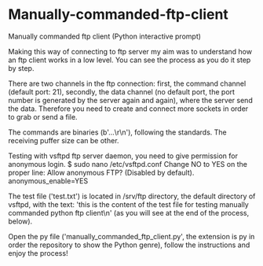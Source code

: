 # Manually-commanded-ftp-client
Manually commanded ftp client (Python interactive prompt)

Making this way of connecting to ftp server my aim was to understand how an ftp client works in a low level. You can see the process as you do it step by step.  

There are two channels in the ftp connection: first, the command channel (default port: 21), secondly, the data channel (no default port, the port number is generated by the server again and again), where the server send the data. Therefore you need to create and connect more sockets in order to grab or send a file. 

The commands are binaries (b'...\r\n'), following the standards. The receiving puffer size can be other.

Testing with vsftpd ftp server daemon, you need to give permission for anonymous login.
  $ sudo nano /etc/vsftpd.conf
Change NO to YES on the proper line: 
  Allow anonymous FTP? (Disabled by default).
  anonymous_enable=YES

The test file ('test.txt') is located in /srv/ftp directory, the default directory of vsftpd, with the text: 'this is the content of the test file for testing manually commanded python ftp client\n' (as you will see at the end of the process, below).

Open the py file ('manually_commanded_ftp_client.py', the extension is py in order the repository to show the Python genre), follow the instructions and enjoy the process!
